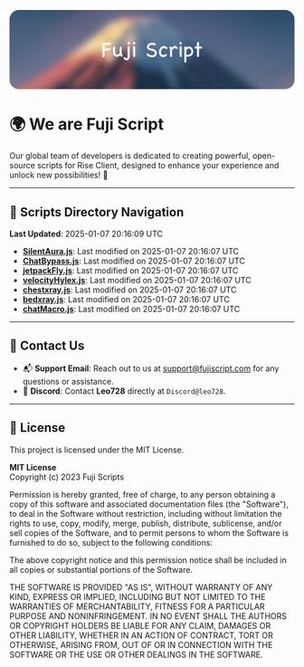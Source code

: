 ![Banner](.github/b.webp)

# 🌍 **We are Fuji Script**

Our global team of developers is dedicated to creating powerful, open-source scripts for Rise Client, designed to enhance your experience and unlock new possibilities! 🌟

---
<!-- SCRIPTS_NAVIGATION_START -->
## 📂 **Scripts Directory Navigation**

**Last Updated**: 2025-01-07 20:16:09 UTC

- **[SilentAura.js](scripts/SilentAura.js)**: Last modified on 2025-01-07 20:16:07 UTC
- **[ChatBypass.js](scripts/ChatBypass.js)**: Last modified on 2025-01-07 20:16:07 UTC
- **[jetpackFly.js](scripts/jetpackFly.js)**: Last modified on 2025-01-07 20:16:07 UTC
- **[velocityHylex.js](scripts/velocityHylex.js)**: Last modified on 2025-01-07 20:16:07 UTC
- **[chestxray.js](scripts/chestxray.js)**: Last modified on 2025-01-07 20:16:07 UTC
- **[bedxray.js](scripts/bedxray.js)**: Last modified on 2025-01-07 20:16:07 UTC
- **[chatMacro.js](scripts/chatMacro.js)**: Last modified on 2025-01-07 20:16:07 UTC

<!-- SCRIPTS_NAVIGATION_END -->

---

## 💬 **Contact Us**  
- 📬 **Support Email**: Reach out to us at [support@fujiscript.com](mailto:support@fujiscript.com) for any questions or assistance.  
- 💬 **Discord**: Contact **Leo728** directly at `Discord@leo728`.

---

## 📜 **License**

This project is licensed under the MIT License.  

**MIT License**  
Copyright (c) 2023 Fuji Scripts  

Permission is hereby granted, free of charge, to any person obtaining a copy of this software and associated documentation files (the "Software"), to deal in the Software without restriction, including without limitation the rights to use, copy, modify, merge, publish, distribute, sublicense, and/or sell copies of the Software, and to permit persons to whom the Software is furnished to do so, subject to the following conditions:  

The above copyright notice and this permission notice shall be included in all copies or substantial portions of the Software.  

THE SOFTWARE IS PROVIDED "AS IS", WITHOUT WARRANTY OF ANY KIND, EXPRESS OR IMPLIED, INCLUDING BUT NOT LIMITED TO THE WARRANTIES OF MERCHANTABILITY, FITNESS FOR A PARTICULAR PURPOSE AND NONINFRINGEMENT. IN NO EVENT SHALL THE AUTHORS OR COPYRIGHT HOLDERS BE LIABLE FOR ANY CLAIM, DAMAGES OR OTHER LIABILITY, WHETHER IN AN ACTION OF CONTRACT, TORT OR OTHERWISE, ARISING FROM, OUT OF OR IN CONNECTION WITH THE SOFTWARE OR THE USE OR OTHER DEALINGS IN THE SOFTWARE.  
